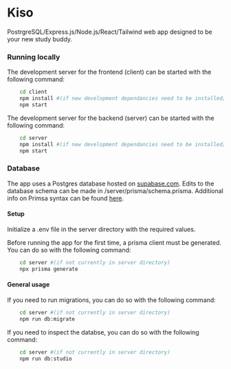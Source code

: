 # Kiso

PostrgreSQL/Express.js/Node.js/React/Tailwind web app designed to be your new study buddy.

### Running locally

The development server for the frontend (client) can be started with the following command:

```bash
    cd client
    npm install #(if new development dependancies need to be installed/updated)
    npm start
```

The development server for the backend (server) can be started with the following command:

```bash
    cd server
    npm install #(if new development dependancies need to be installed/updated)
    npm start
```

### Database

The app uses a Postgres database hosted on [supabase.com](https://supabase.com/). Edits to the database schema can be made in /server/prisma/schema.prisma. Additional info on Primsa syntax can be found [here](https://www.prisma.io/docs/orm/prisma-schema).

#### Setup

Initialize a .env file in the server directory with the required values.

Before running the app for the first time, a prisma client must be generated. You can do so with the following command:

```bash
    cd server #(if not currently in server directory)
    npx prisma generate
```

#### General usage

If you need to run migrations, you can do so with the following command:

```bash
    cd server #(if not currently in server directory)
    npm run db:migrate
```

If you need to inspect the databse, you can do so with the following command:

```bash
    cd server #(if not currently in server directory)
    npm run db:studio
```

